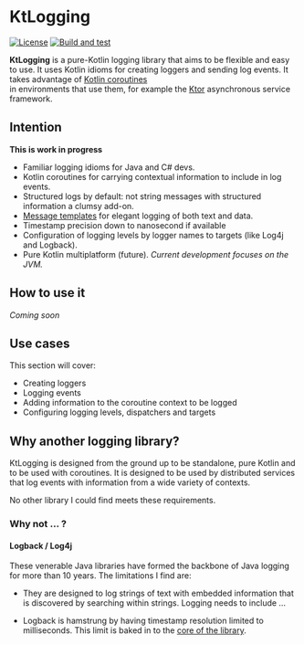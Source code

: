 # KtLogging

[![License](https://img.shields.io/badge/License-Apache%202.0-blue.svg)](https://opensource.org/licenses/Apache-2.0)
[![Build and test](https://github.com/mjstrasser/ktlogging/actions/workflows/build-test.yml/badge.svg)](https://github.com/mjstrasser/ktlogging/actions/workflows/build-test.yml)

**KtLogging** is a pure-Kotlin logging library that aims to be flexible and easy to use.
It uses Kotlin idioms for creating loggers and sending log events.
It takes advantage of [Kotlin coroutines](https://kotlinlang.org/docs/coroutines-guide.html)  
in environments that use them, for example the [Ktor](https://ktor.io) asynchronous service
framework.

## Intention

**This is work in progress**

- Familiar logging idioms for Java and C# devs.
- Kotlin coroutines for carrying contextual information to include in log events.
- Structured logs by default: not string messages with structured information a clumsy add-on.
- [Message templates](https://messagetemplates.org) for elegant logging of both text and data.
- Timestamp precision down to nanosecond if available
- Configuration of logging levels by logger names to targets (like Log4j and Logback). 
- Pure Kotlin multiplatform (future). _Current development focuses on the JVM._

## How to use it

_Coming soon_

## Use cases

This section will cover:

- Creating loggers
- Logging events
- Adding information to the coroutine context to be logged
- Configuring logging levels, dispatchers and targets

## Why another logging library?

KtLogging is designed from the ground up to be standalone, pure Kotlin and to be used with
coroutines. It is designed to be used by distributed services that log events with information
from a wide variety of contexts.

No other library I could find meets these requirements.

### Why not … ?

#### Logback / Log4j

These venerable Java libraries have formed the backbone of Java logging for more than 10 years. The
limitations I find are:

* They are designed to log strings of text with embedded information that is discovered by searching
  within strings. Logging needs to include …

* Logback is hamstrung by having timestamp resolution limited to milliseconds. This limit is baked
  in to
  the [core of the library](https://github.com/qos-ch/logback/blob/master/logback-classic/src/main/java/ch/qos/logback/classic/spi/ILoggingEvent.java#L83).
  
